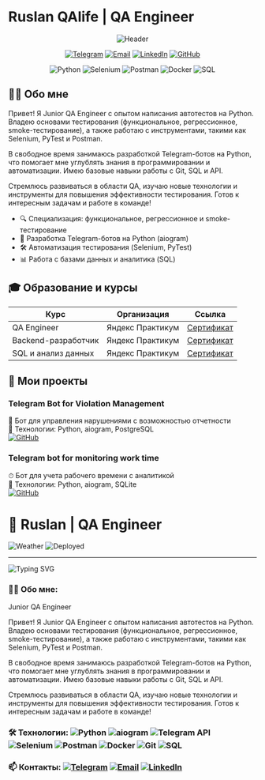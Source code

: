 # Ruslan QAlife | QA Engineer

<div align="center">
  
![Header](https://github.com/RuslanQAlife/RuslanQAlife/blob/main/assets/qa-engineer-banner.png)

[![Telegram](https://img.shields.io/badge/-Telegram-26A5E4?logo=telegram&logoColor=white)](https://t.me/yourusername)
[![Email](https://img.shields.io/badge/-Email-D14836?logo=gmail&logoColor=white)](mailto:your.email@example.com)
[![LinkedIn](https://img.shields.io/badge/-LinkedIn-0A66C2?logo=linkedin&logoColor=white)](https://linkedin.com/in/yourusername)
[![GitHub](https://img.shields.io/badge/-GitHub-181717?logo=github&logoColor=white)](https://github.com/RuslanQAlife)

![Python](https://img.shields.io/badge/-Python-3776AB?logo=python&logoColor=white)
![Selenium](https://img.shields.io/badge/-Selenium-43B02A?logo=selenium&logoColor=white)
![Postman](https://img.shields.io/badge/-Postman-FF6C37?logo=postman&logoColor=white)
![Docker](https://img.shields.io/badge/-Docker-2496ED?logo=docker&logoColor=white)
![SQL](https://img.shields.io/badge/-SQL-4479A1?logo=mysql&logoColor=white)

</div>

## 👨‍💻 Обо мне

Привет! Я Junior QA Engineer с опытом написания автотестов на Python. Владею основами тестирования (функциональное, регрессионное, smoke-тестирование), а также работаю с инструментами, такими как Selenium, PyTest и Postman.

В свободное время занимаюсь разработкой Telegram-ботов на Python, что помогает мне углублять знания в программировании и автоматизации. Имею базовые навыки работы с Git, SQL и API.

Стремлюсь развиваться в области QA, изучаю новые технологии и инструменты для повышения эффективности тестирования. Готов к интересным задачам и работе в команде!

- 🔍 Специализация: функциональное, регрессионное и smoke-тестирование
- 🤖 Разработка Telegram-ботов на Python (aiogram)
- 🛠 Автоматизация тестирования (Selenium, PyTest)
- 📊 Работа с базами данных и аналитика (SQL)

## 🎓 Образование и курсы

| Курс | Организация | Ссылка |
|------|-------------|--------|
| QA Engineer | Яндекс Практикум | [Сертификат](https://practicum.yandex.ru/qa-engineer/) |
| Backend-разработчик | Яндекс Практикум | [Сертификат](https://practicum.yandex.ru/backend-developer/) |
| SQL и анализ данных | Яндекс Практикум | [Сертификат](https://practicum.yandex.ru/sql-data-analyst/) |

## 🚀 Мои проекты

### Telegram Bot for Violation Management
📌 Бот для управления нарушениями с возможностью отчетности  
🔧 Технологии: Python, aiogram, PostgreSQL  
[![GitHub](https://img.shields.io/badge/-Repo-181717?logo=github)](https://github.com/RuslanQAlife/Telegram-Bot-for-Violation-Management)

### Telegram bot for monitoring work time
⏱ Бот для учета рабочего времени с аналитикой  
🔧 Технологии: Python, aiogram, SQLite  
[![GitHub](https://img.shields.io/badge/-Repo-181717?logo=github)](https://github.com/RuslanQAlife/Telegram-bot-for-monitoring-work-time)













# 🌟 Ruslan | QA Engineer

![Weather](https://img.shields.io/badge/🌈_Weather-☀️-gold)  ![Deployed](https://img.shields.io/badge/📡_Deployed-2_online-brightgreen) 

---
![Typing SVG](https://readme-typing-svg.herokuapp.com/?lines=QA+Engineer;Telegram+Bot+Developer;Python+Enthusiast;Automation+Lover)
### 👨‍💻 Обо мне:
Junior QA Engineer

Привет! Я Junior QA Engineer с опытом написания автотестов на Python. Владею основами тестирования (функциональное, регрессионное, smoke-тестирование), а также работаю с инструментами, такими как Selenium, PyTest и Postman.

В свободное время занимаюсь разработкой Telegram-ботов на Python, что помогает мне углублять знания в программировании и автоматизации. Имею базовые навыки работы с Git, SQL и API.

Стремлюсь развиваться в области QA, изучаю новые технологии и инструменты для повышения эффективности тестирования. Готов к интересным задачам и работе в команде!

### 🛠 Технологии: ![Python](https://img.shields.io/badge/-Python-3776AB?logo=python) ![aiogram](https://img.shields.io/badge/-aiogram-259B24?logo=telegram) ![Telegram API](https://img.shields.io/badge/-Telegram_API-26A5E4?logo=telegram) ![Selenium](https://img.shields.io/badge/-Selenium-43B02A?logo=selenium) ![Postman](https://img.shields.io/badge/-Postman-FF6C37?logo=postman) ![Docker](https://img.shields.io/badge/-Docker-2496ED?logo=docker) ![Git](https://img.shields.io/badge/-Git-F05032?logo=git) ![SQL](https://img.shields.io/badge/-SQL-4479A1?logo=mysql)

### 📫 Контакты: [![Telegram](https://img.shields.io/badge/-Telegram-26A5E4?logo=telegram)](https://t.me/yourusername) [![Email](https://img.shields.io/badge/-Email-D14836?logo=gmail)](mailto:your.email@example.com) [![LinkedIn](https://img.shields.io/badge/-LinkedIn-0A66C2?logo=linkedin)](https://linkedin.com/in/yourusername)


